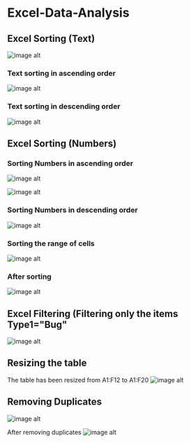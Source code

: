 # Excel-Data-Analysis
## Excel Sorting (Text)
![image alt](https://github.com/nsankareswari-70/Excel-Data-Analysis/blob/2abe6b5d544f2b2147382fad740cfe43c688fd6b/ex31.png)
### Text sorting in ascending order
![image alt](https://github.com/nsankareswari-70/Excel-Data-Analysis/blob/b23ca3bff4f39f63cedc74e20c43db9649477010/ex32.png)
### Text sorting in descending order
![image alt](https://github.com/nsankareswari-70/Excel-Data-Analysis/blob/6e0b24e8ce473079c1072f459502b1a092c105a5/ex33.png)
## Excel Sorting (Numbers)
### Sorting Numbers in ascending order
![image alt](https://github.com/nsankareswari-70/Excel-Data-Analysis/blob/1dee6cacbc59f395b61dfd27c0bfd373606e1b3a/ex34.png)

![image alt](https://github.com/nsankareswari-70/Excel-Data-Analysis/blob/35de87b008a65583ba469442754c2d1bc42b935c/ex35.png)

### Sorting Numbers in descending order
![image alt](https://github.com/nsankareswari-70/Excel-Data-Analysis/blob/c9a7789a058ba0dc5cfe86dd38ed320bee2cfa22/ex36.png)

### Sorting the range of cells

![image alt](https://github.com/nsankareswari-70/Excel-Data-Analysis/blob/36ff676357c6081550fde70f856492e549b09a4c/ex37.png)

### After sorting
![image alt](https://github.com/nsankareswari-70/Excel-Data-Analysis/blob/d57073e9393a60772358462efee4b2e1db18ca70/ex38.png)

## Excel Filtering (Filtering only the items Type1="Bug"
![image alt](https://github.com/nsankareswari-70/Excel-Data-Analysis/blob/8835fa170909976cdc4cc724992eb1bab5c14c22/ex39.png)

## Resizing the table
The table has been resized from A1:F12 to A1:F20
![image alt](https://github.com/nsankareswari-70/Excel-Data-Analysis/blob/452afcdd7103e37ad1972b06e63358ee00dec9d5/ex40.png)

## Removing Duplicates
![image alt](https://github.com/nsankareswari-70/Excel-Data-Analysis/blob/b48cfa59900e5af1494fd0cb184bd97890b1c6d0/ex41.png)

After removing duplicates
![image alt](https://github.com/nsankareswari-70/Excel-Data-Analysis/blob/b48cfa59900e5af1494fd0cb184bd97890b1c6d0/ex42.png)
